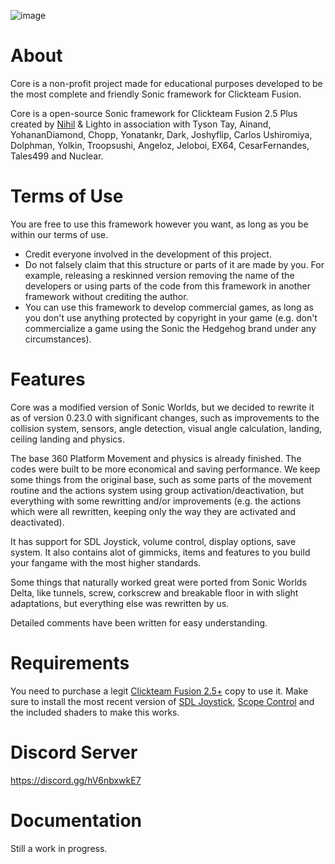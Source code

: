 ![image](https://user-images.githubusercontent.com/66818008/143420945-0be3888e-573f-45be-b34f-399f30e1d252.png)

# About

Core is a non-profit project made for educational purposes developed to be the most complete and friendly Sonic framework for Clickteam Fusion.

Core is a open-source Sonic framework for Clickteam Fusion 2.5 Plus created by [Nihil](https://github.com/nihil92/) & Lighto in association with Tyson Tay, Ainand, YohananDiamond, Chopp, Yonatankr, Dark, Joshyflip, Carlos Ushiromiya, Dolphman, Yolkin, Troopsushi, Angeloz, Jeloboi, EX64, CesarFernandes, Tales499 and Nuclear.

# Terms of Use

You are free to use this framework however you want, as long as you be within our terms of use.

- Credit everyone involved in the development of this project.
- Do not falsely claim that this structure or parts of it are made by you. For example, releasing a reskinned version removing the name of the developers or using parts of the code from this framework in another framework without crediting the author.
- You can use this framework to develop commercial games, as long as you don't use anything protected by copyright in your game (e.g. don't commercialize a game using the Sonic the Hedgehog brand under any circumstances).

# Features


Core was a modified version of Sonic Worlds, but we decided to rewrite it as of version 0.23.0 with significant changes, such as improvements to the collision system, sensors, angle detection, visual angle calculation, landing, ceiling landing and physics.

The base 360 Platform Movement and physics is already finished. The codes were built to be more economical and saving performance. We keep some things from the original base, such as some parts of the movement routine and the actions system using group activation/deactivation, but everything with some rewritting and/or improvements (e.g. the actions which were all rewritten, keeping only the way they are activated and deactivated).

It has support for SDL Joystick, volume control, display options, save system. It also contains alot of gimmicks, items and features to you build your fangame with the most higher standards.

Some things that naturally worked great were ported from Sonic Worlds Delta, like tunnels, screw, corkscrew and breakable floor in with slight adaptations, but everything else was rewritten by us.

Detailed comments have been written for easy understanding.

# Requirements

You need to purchase a legit [Clickteam Fusion 2.5+](https://store.steampowered.com/bundle/10632/Standard/) copy to use it. Make sure to install the most recent version of [SDL Joystick](https://github.com/SortaCore/SDLJoystick-priv), [Scope Control](https://github.com/Uppernate/ScopeControlPublic) and the included shaders to make this works.

# Discord Server

https://discord.gg/hV6nbxwkE7

# Documentation

Still a work in progress. 
